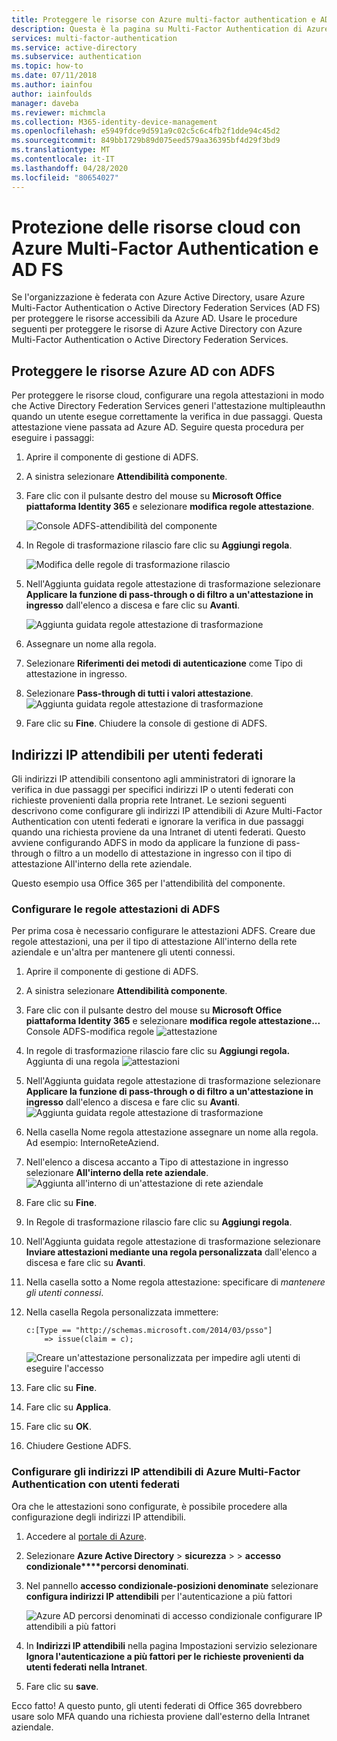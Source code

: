 ```yaml
---
title: Proteggere le risorse con Azure multi-factor authentication e ADFS-Azure Active Directory
description: Questa è la pagina su Multi-Factor Authentication di Azure in cui viene descritto come iniziare a utilizzare questa tipologia di autenticazione di Azure nel cloud.
services: multi-factor-authentication
ms.service: active-directory
ms.subservice: authentication
ms.topic: how-to
ms.date: 07/11/2018
ms.author: iainfou
author: iainfoulds
manager: daveba
ms.reviewer: michmcla
ms.collection: M365-identity-device-management
ms.openlocfilehash: e5949fdce9d591a9c02c5c6c4fb2f1dde94c45d2
ms.sourcegitcommit: 849bb1729b89d075eed579aa36395bf4d29f3bd9
ms.translationtype: MT
ms.contentlocale: it-IT
ms.lasthandoff: 04/28/2020
ms.locfileid: "80654027"
---
```

# <a name="securing-cloud-resources-with-azure-multi-factor-authentication-and-ad-fs"></a>Protezione delle risorse cloud con Azure Multi-Factor Authentication e AD FS

Se l'organizzazione è federata con Azure Active Directory, usare Azure Multi-Factor Authentication o Active Directory Federation Services (AD FS) per proteggere le risorse accessibili da Azure AD. Usare le procedure seguenti per proteggere le risorse di Azure Active Directory con Azure Multi-Factor Authentication o Active Directory Federation Services.

## <a name="secure-azure-ad-resources-using-ad-fs"></a>Proteggere le risorse Azure AD con ADFS

Per proteggere le risorse cloud, configurare una regola attestazioni in modo che Active Directory Federation Services generi l'attestazione multipleauthn quando un utente esegue correttamente la verifica in due passaggi. Questa attestazione viene passata ad Azure AD. Seguire questa procedura per eseguire i passaggi:

1. Aprire il componente di gestione di ADFS.
2. A sinistra selezionare **Attendibilità componente**.
3. Fare clic con il pulsante destro del mouse su **Microsoft Office piattaforma Identity 365** e selezionare **modifica regole attestazione**.

   ![Console ADFS-attendibilità del componente](./media/howto-mfa-adfs/trustedip1.png)

4. In Regole di trasformazione rilascio fare clic su **Aggiungi regola**.

   ![Modifica delle regole di trasformazione rilascio](./media/howto-mfa-adfs/trustedip2.png)

5. Nell'Aggiunta guidata regole attestazione di trasformazione selezionare **Applicare la funzione di pass-through o di filtro a un'attestazione in ingresso** dall'elenco a discesa e fare clic su **Avanti**.

   ![Aggiunta guidata regole attestazione di trasformazione](./media/howto-mfa-adfs/trustedip3.png)

6. Assegnare un nome alla regola. 
7. Selezionare **Riferimenti dei metodi di autenticazione** come Tipo di attestazione in ingresso.
8. Selezionare **Pass-through di tutti i valori attestazione**.
    ![Aggiunta guidata regole attestazione di trasformazione](./media/howto-mfa-adfs/configurewizard.png)
9. Fare clic su **Fine**. Chiudere la console di gestione di ADFS.

## <a name="trusted-ips-for-federated-users"></a>Indirizzi IP attendibili per utenti federati

Gli indirizzi IP attendibili consentono agli amministratori di ignorare la verifica in due passaggi per specifici indirizzi IP o utenti federati con richieste provenienti dalla propria rete Intranet. Le sezioni seguenti descrivono come configurare gli indirizzi IP attendibili di Azure Multi-Factor Authentication con utenti federati e ignorare la verifica in due passaggi quando una richiesta proviene da una Intranet di utenti federati. Questo avviene configurando ADFS in modo da applicare la funzione di pass-through o filtro a un modello di attestazione in ingresso con il tipo di attestazione All'interno della rete aziendale.

Questo esempio usa Office 365 per l'attendibilità del componente.

### <a name="configure-the-ad-fs-claims-rules"></a>Configurare le regole attestazioni di ADFS

Per prima cosa è necessario configurare le attestazioni ADFS. Creare due regole attestazioni, una per il tipo di attestazione All'interno della rete aziendale e un'altra per mantenere gli utenti connessi.

1. Aprire il componente di gestione di ADFS.
2. A sinistra selezionare **Attendibilità componente**.
3. Fare clic con il pulsante destro del mouse su **Microsoft Office piattaforma Identity 365** e selezionare **modifica regole attestazione...** 
   Console ADFS-modifica regole ![attestazione](./media/howto-mfa-adfs/trustedip1.png)
4. In regole di trasformazione rilascio fare clic su **Aggiungi regola.** 
   Aggiunta di una regola ![attestazioni](./media/howto-mfa-adfs/trustedip2.png)
5. Nell'Aggiunta guidata regole attestazione di trasformazione selezionare **Applicare la funzione di pass-through o di filtro a un'attestazione in ingresso** dall'elenco a discesa e fare clic su **Avanti**.
   ![Aggiunta guidata regole attestazione di trasformazione](./media/howto-mfa-adfs/trustedip3.png)
6. Nella casella Nome regola attestazione assegnare un nome alla regola. Ad esempio: InternoReteAziend.
7. Nell'elenco a discesa accanto a Tipo di attestazione in ingresso selezionare **All'interno della rete aziendale**.
   ![Aggiunta all'interno di un'attestazione di rete aziendale](./media/howto-mfa-adfs/trustedip4.png)
8. Fare clic su **Fine**.
9. In Regole di trasformazione rilascio fare clic su **Aggiungi regola**.
10. Nell'Aggiunta guidata regole attestazione di trasformazione selezionare **Inviare attestazioni mediante una regola personalizzata** dall'elenco a discesa e fare clic su **Avanti**.
11. Nella casella sotto a Nome regola attestazione: specificare di *mantenere gli utenti connessi*.
12. Nella casella Regola personalizzata immettere:

        c:[Type == "http://schemas.microsoft.com/2014/03/psso"]
            => issue(claim = c);
    ![Creare un'attestazione personalizzata per impedire agli utenti di eseguire l'accesso](./media/howto-mfa-adfs/trustedip5.png)
13. Fare clic su **Fine**.
14. Fare clic su **Applica**.
15. Fare clic su **OK**.
16. Chiudere Gestione ADFS.

### <a name="configure-azure-multi-factor-authentication-trusted-ips-with-federated-users"></a>Configurare gli indirizzi IP attendibili di Azure Multi-Factor Authentication con utenti federati

Ora che le attestazioni sono configurate, è possibile procedere alla configurazione degli indirizzi IP attendibili.

1. Accedere al [portale di Azure](https://portal.azure.com).
2. Selezionare **Azure Active Directory** > **sicurezza** >  > **accesso condizionale****percorsi denominati**.
3. Nel pannello **accesso condizionale-posizioni denominate** selezionare **configura indirizzi IP attendibili** per l'autenticazione a più fattori

   ![Azure AD percorsi denominati di accesso condizionale configurare IP attendibili a più fattori](./media/howto-mfa-adfs/trustedip6.png)

4. In **Indirizzi IP attendibili** nella pagina Impostazioni servizio selezionare **Ignora l'autenticazione a più fattori per le richieste provenienti da utenti federati nella Intranet**.  
5. Fare clic su **save**.

Ecco fatto! A questo punto, gli utenti federati di Office 365 dovrebbero usare solo MFA quando una richiesta proviene dall'esterno della Intranet aziendale.
